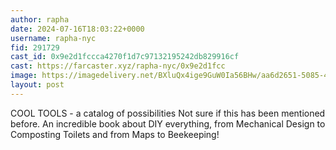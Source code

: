 ```yaml
---
author: rapha
date: 2024-07-16T18:03:22+0000
username: rapha-nyc
fid: 291729
cast_id: 0x9e2d1fccca4270f1d7c97132195242db829916cf
cast: https://farcaster.xyz/rapha-nyc/0x9e2d1fcc
image: https://imagedelivery.net/BXluQx4ige9GuW0Ia56BHw/aa6d2651-5085-40a3-14fa-585781529300/original
layout: post
---
```


COOL TOOLS - a catalog of possibilities
Not sure if this has been mentioned before. An incredible book about DIY everything, from Mechanical Design to Composting Toilets and from Maps to Beekeeping!

<img src='https://imagedelivery.net/BXluQx4ige9GuW0Ia56BHw/aa6d2651-5085-40a3-14fa-585781529300/original' alt='' referrerpolicy='no-referrer'/>
<img src='https://imagedelivery.net/BXluQx4ige9GuW0Ia56BHw/d6c3be58-b268-4131-7af1-ba98bd3a6200/original' alt='' referrerpolicy='no-referrer'/>
